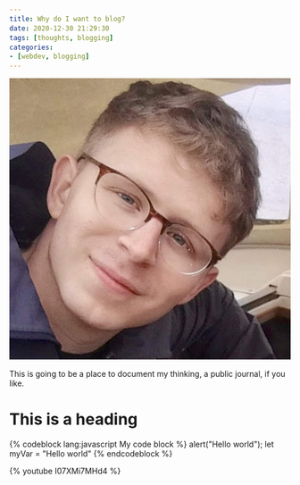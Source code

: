 ```yaml
---
title: Why do I want to blog?
date: 2020-12-30 21:29:30
tags: [thoughts, blogging]
categories: 
- [webdev, blogging]
---
```


![Audrow](assets/audrow.jpg)

This is going to be a place to document my thinking, a public journal, if you like.

<html>
  <h1>This is a heading</h1>
</html>

{% codeblock lang:javascript My code block %}
  alert("Hello world");
  let myVar = "Hello world"
{% endcodeblock %}

{% youtube I07XMi7MHd4 %}